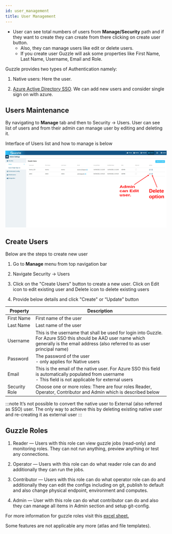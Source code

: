 ```yaml
---
id: user_management
title: User Management
---
```


- User can see total numbers of users from **Manage/Security** path and if they want to create they can create from there clicking on create user button.
	 - Also, they can manage users like edit or delete users.
	 - If you create user Guzzle will ask some properties like First Name, Last Name, Username, Email and Role.

Guzzle provides two types of Authentication namely:

1. Native users: Here the user. 

2. [Azure Active Directory SSO](azure_single_sign_on). We can add new users and consider single sign on with azure. 



## Users Maintenance

By navigating to **Manage** tab and then to Security → Users.
User can see list of users and from their admin can manage user by editing and deleting it.
 
Interface of Users list and how to manage is below 

<a href="https://guzzle.justanalytics.com/img/docs/how-to-guides/administrator/security/manage_users_1.jpg" target="_self" >
    <img width="1000" src="/img/docs/how-to-guides/administrator/security/manage_users_1.jpg" />
</a>

## Create Users

Below are the steps to create new user 

1. Go to **Manage** menu from top navigation bar

2. Navigate Security → Users

3. Click on the "Create Users" button to create a new user. Click on Edit icon to edit existing user and Delete icon to delete existing users

4. Provide below details and click "Create" or “Update” button

|Property| Description                                                                                                                                                                              |
|--- |------------------------------------------------------------------------------------------------------------------------------------------------------------------------------------------|
|First Name| First name of the user                                                                                                                                                                   |
|Last Name| Last name of the user                                                                                                                                                                    |
|Username| This is the username that shall be used for login into Guzzle. For Azure SSO this should be AAD user name which generally is the email address (also referred to as user principal name) |
|Password| The password of the user <br/> - only applies for Native users                                                                                                                           |
|Email | This is the email of the native user. For Azure SSO this field is automatically populated from username <br/> - This field is not applicable for external users                          |
|Security Role| Choose one or more roles: There are four roles Reader, Operator, Contributor and Admin which is described below                                                                          |


:::note
It’s not possible to convert the native user to External (also referred as SSO) user. The only way to achieve this by deleting existing native user and re-creating it as external user
:::

## Guzzle Roles

1. Reader — Users with this role can view guzzle jobs (read-only) and monitoring roles. They can not run anything, preview anything or test any connections.

2. Operator — Users with this role can do what reader role can do and additionally they can run the jobs.

3. Contributor — Users with this role can do what operator role can do and additionally they can edit the configs including on git, publish to default and also change physical endpoint, environment and computes.

4. Admin — User with this role can do what contributor can do and also they can manage all items in Admin section and setup git-config.

For more information for guzzle roles visit this [excel sheet.](/documents/releases/2_0_8/guzzle_roles_2.0.8.xlsx)

Some features are not applicable any more (atlas and file templates).

